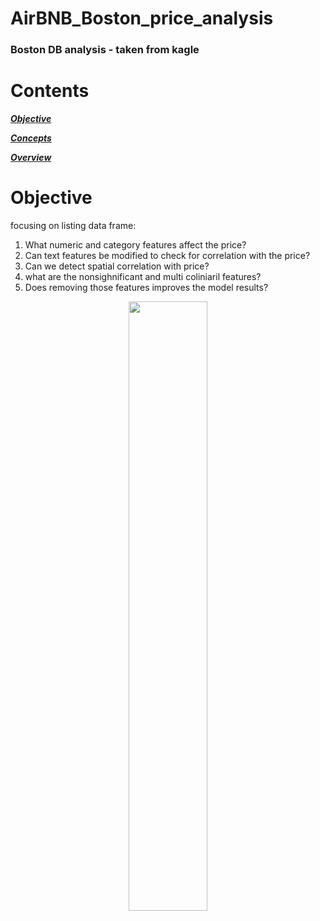 # AirBNB_Boston_price_analysis
### Boston DB analysis - taken from kagle  



# Contents

[***Objective***](https://github.com/uriaLevko/AirBNB_boston_analysis#objective)

[***Concepts***](https://github.com/uriaLevko/AirBNB_boston_analysis#concepts)

[***Overview***](https://github.com/uriaLevko/AirBNB_boston_analysis#overview)


# Objective
focusing on listing data frame:

1. What numeric and category features affect the price?
2. Can text features be modified to check for correlation with the price?
3. Can we detect spatial correlation with price?
4. what are the nonsighnificant and multi coliniaril features?
5. Does removing those features improves the model results?

<p align="center">
<img src="images/SSD_NO_CLASSES.JPG" width=50% height=50% >
</p>
